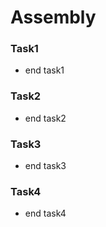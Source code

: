 # Assembly

### Task1
- end task1

### Task2
- end task2

### Task3
- end task3

### Task4
- end task4
